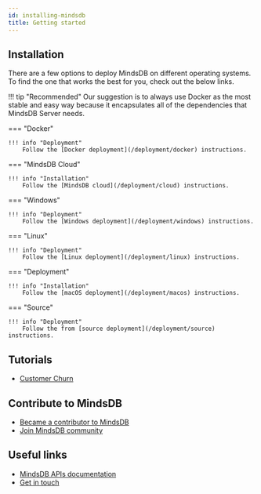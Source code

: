 ```yaml
---
id: installing-mindsdb
title: Getting started
---
```


## Installation

There are a few options to deploy MindsDB on different operating systems. To find the one that works the best for you, check out the below links.

!!! tip "Recommended"
    Our suggestion is to always use Docker as the most stable and easy way because it encapsulates all of the dependencies that MindsDB Server needs.

=== "Docker"

    !!! info "Deployment"
        Follow the [Docker deployment](/deployment/docker) instructions.

=== "MindsDB Cloud"

    !!! info "Installation"
        Follow the [MindsDB cloud](/deployment/cloud) instructions.

=== "Windows"

    !!! info "Deployment"
        Follow the [Windows deployment](/deployment/windows) instructions.

=== "Linux"

    !!! info "Deployment"
        Follow the [Linux deployment](/deployment/linux) instructions.

=== "Deployment"

    !!! info "Installation"
        Follow the [macOS deployment](/deployment/macos) instructions.

=== "Source"

    !!! info "Deployment"
        Follow the from [source deployment](/deployment/source) instructions.


## Tutorials

* [Customer Churn](/tutorials/customer-churn/)

## Contribute to MindsDB

* [Became a contributor to MindsDB](/contribute)
* [Join MindsDB community](/community)

## Useful links

 * <a href="https://apidocs.mindsdb.com/" target="_blank">MindsDB APIs documentation</a>
 * <a href="https://mindsdb.com/contact-us/" target="_blank">Get in touch</a>
 
